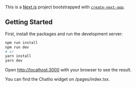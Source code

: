 This is a [Next.js](https://nextjs.org/) project bootstrapped with [`create-next-app`](https://github.com/vercel/next.js/tree/canary/packages/create-next-app).

## Getting Started

First, install the packages and run the development server:

```bash
npm run install
npm run dev
# or
yarn install
yarn dev
```

Open [http://localhost:3000](http://localhost:3000) with your browser to see the result.

You can find the Chatlio widget on /pages/index.tsx.

